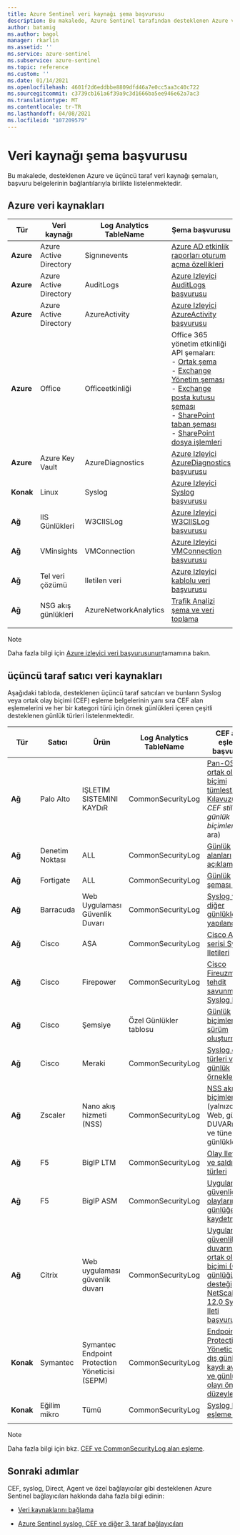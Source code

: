 ```yaml
---
title: Azure Sentinel veri kaynağı şema başvurusu
description: Bu makalede, Azure Sentinel tarafından desteklenen Azure ve üçüncü taraf veri kaynağı şemaları, başvuru belgelerinin bağlantılarıyla birlikte listelenir.
author: batamig
ms.author: bagol
manager: rkarlin
ms.assetid: ''
ms.service: azure-sentinel
ms.subservice: azure-sentinel
ms.topic: reference
ms.custom: ''
ms.date: 01/14/2021
ms.openlocfilehash: 4601f2d6eddbbe8809dfd46a7e0cc5aa3c40c722
ms.sourcegitcommit: c3739cb161a6f39a9c3d1666ba5ee946e62a7ac3
ms.translationtype: MT
ms.contentlocale: tr-TR
ms.lasthandoff: 04/08/2021
ms.locfileid: "107209579"
---
```

# <a name="data-source-schema-reference"></a>Veri kaynağı şema başvurusu

Bu makalede, desteklenen Azure ve üçüncü taraf veri kaynağı şemaları, başvuru belgelerinin bağlantılarıyla birlikte listelenmektedir.

## <a name="azure-data-sources"></a>Azure veri kaynakları

| Tür                             | Veri kaynağı             | Log Analytics TableName | Şema başvurusu |
| -------------------------------- | ---------------------- | ---------------------- | ---------------- |
| **Azure**                            | Azure Active Directory | Signınevents           | [Azure AD etkinlik raporları oturum açma özellikleri](/graph/api/resources/signin#properties) |
| **Azure**                            | Azure Active Directory | AuditLogs              | [Azure Izleyici AuditLogs başvurusu](/azure/azure-monitor/reference/tables/auditlogs) |
| **Azure**                            | Azure Active Directory | AzureActivity          | [Azure Izleyici AzureActivity başvurusu](/azure/azure-monitor/reference/tables/azureactivity) |
| **Azure**                            | Office                 | Officeetkinliği         | Office 365 yönetim etkinliği API şemaları: <br>- [Ortak şema ](/office/office-365-management-api/office-365-management-activity-api-schema#common-schema)   <br>- [Exchange Yönetim şeması ](/office/office-365-management-api/office-365-management-activity-api-schema#exchange-admin-schema) <br>- [Exchange posta kutusu şeması](/office/office-365-management-api/office-365-management-activity-api-schema#exchange-mailbox-schema)  <br>- [SharePoint taban şeması](/office/office-365-management-api/office-365-management-activity-api-schema#sharepoint-base-schema)   <br>- [SharePoint dosya işlemleri](/office/office-365-management-api/office-365-management-activity-api-schema#sharepoint-file-operations) |
| **Azure**                            | Azure Key Vault         | AzureDiagnostics       | [Azure Izleyici AzureDiagnostics başvurusu](/azure/azure-monitor/reference/tables/azurediagnostics) |
| **Konak**                             | Linux                  | Syslog                 | [Azure Izleyici Syslog başvurusu](/azure/azure-monitor/reference/tables/syslog) |
| **Ağ**                          | IIS Günlükleri               | W3CIISLog              | [Azure Izleyici W3CIISLog başvurusu](/azure/azure-monitor/reference/tables/w3ciislog) |
| **Ağ**                          | VMinsights             | VMConnection           | [Azure Izleyici VMConnection başvurusu](/azure/azure-monitor/reference/tables/vmconnection) |
| **Ağ**                          | Tel veri çözümü     | Iletilen veri               | [Azure Izleyici kablolu veri başvurusu](/azure/azure-monitor/reference/tables/wiredata) |
| **Ağ**                          | NSG akış günlükleri          | AzureNetworkAnalytics  | [Trafik Analizi şema ve veri toplama](../network-watcher/traffic-analytics-schema.md) |
| | | | |

> [!NOTE]
> Daha fazla bilgi için [Azure izleyici veri başvurusunun](/azure/azure-monitor/reference/)tamamına bakın.
>
## <a name="3rd-party-vendor-data-sources"></a>üçüncü taraf satıcı veri kaynakları

Aşağıdaki tabloda, desteklenen üçüncü taraf satıcıları ve bunların Syslog veya ortak olay biçimi (CEF) eşleme belgelerinin yanı sıra CEF alan eşlemelerini ve her bir kategori türü için örnek günlükleri içeren çeşitli desteklenen günlük türleri listelenmektedir.

| Tür |    Satıcı |    Ürün | Log Analytics TableName | CEF alan eşleme başvurusu  |
| ----- | ----- | ----- | ----- |----- |
| **Ağ** | Palo Alto   | IŞLETIM SISTEMINI KAYDıR    | CommonSecurityLog |   [Pan-OS 9,0 ortak olay biçimi tümleştirme Kılavuzu](https://docs.paloaltonetworks.com/content/dam/techdocs/en_US/pdf/cef/pan-os-90-cef-configuration-guide.pdf) ( *CEF stili günlük biçimlerini* ara) |
| **Ağ** | Denetim Noktası  |ALL   | CommonSecurityLog | [Günlük alanları açıklaması](https://supportcenter.checkpoint.com/supportcenter/portal?eventSubmit_doGoviewsolutiondetails=&solutionid=sk109795)       |
| **Ağ** | Fortigate   | ALL   | CommonSecurityLog | [Günlük şeması yapısı](https://docs.fortinet.com/document/fortigate/6.2.3/fortios-log-message-reference/738142/log-schema-structure)         |
| **Ağ** | Barracuda | Web Uygulaması Güvenlik Duvarı |  CommonSecurityLog   | [Syslog ve diğer günlükleri yapılandırma](https://campus.barracuda.com/product/webapplicationfirewall/doc/4259935/how-to-configure-syslog-and-other-logs/)  |
| **Ağ** | Cisco | ASA | CommonSecurityLog | [Cisco ASA serisi Syslog Iletileri](https://www.cisco.com/c/en/us/td/docs/security/asa/syslog/b_syslog/about.html)    |
| **Ağ** | Cisco | Firepower   | CommonSecurityLog | [Cisco Fireuzman tehdit savunma Syslog Iletileri](https://www.cisco.com/c/en/us/td/docs/security/firepower/Syslogs/b_fptd_syslog_guide.html)    |
| **Ağ** | Cisco   | Şemsiye  | Özel Günlükler tablosu  | [Günlük biçimleri ve sürüm oluşturma](https://docs.umbrella.com/deployment-umbrella/docs/log-formats-and-versioning)   |
| **Ağ**   | Cisco | Meraki    | CommonSecurityLog |   [Syslog olay türleri ve günlük örnekleri](https://documentation.meraki.com/zGeneral_Administration/Monitoring_and_Reporting/Syslog_Event_Types_and_Log_Samples)    |
| **Ağ**   | Zscaler | Nano akış hizmeti (NSS)|   CommonSecurityLog | [NSS akışlarını biçimlendirme](https://help.zscaler.com/zia/documentation-knowledgebase/analytics/nss/nss-feeds/formatting-nss-feeds) (yalnızca Web, güvenlik DUVARı, DNS ve tünel günlükleri) |
| **Ağ**   |F5 | BigIP LTM|    CommonSecurityLog|  [Olay Iletileri ve saldırı türleri](https://techdocs.f5.com/kb/en-us/products/big-ip_ltm/manuals/product/bigip-external-monitoring-implementations-13-0-0/15.html)  |
| **Ağ** | F5  | BigIP ASM|    CommonSecurityLog|  [Uygulama güvenliği olaylarını günlüğe kaydetme](https://techdocs.f5.com/kb/en-us/products/big-ip_asm/manuals/product/asm-implementations-13-1-0/14.html)                                                           |
| **Ağ** | Citrix  |Web uygulaması güvenlik duvarı   | CommonSecurityLog|    [Uygulama güvenlik duvarında ortak olay biçimi (CEF) günlüğü desteği](https://support.citrix.com/article/CTX136146) <br>  [NetScaler 12,0 Syslog Ileti başvurusu](https://developer-docs.citrix.com/projects/netscaler-syslog-message-reference/en/12.0/)   |
|**Konak** |Symantec | Symantec Endpoint Protection Yöneticisi (SEPM) | CommonSecurityLog|[Endpoint Protection Yöneticisi için dış günlük kaydı ayarları ve günlük olayı önem düzeyleri](https://support.symantec.com/us/en/article.tech171741.html)|
|**Konak** |Eğilim mikro |Tümü |CommonSecurityLog | [Syslog Içerik eşleme-CEF](https://docs.trendmicro.com/en-us/enterprise/control-manager-70/appendices/syslog-mapping-cef.aspx) |
| | | | | |

> [!NOTE]
> Daha fazla bilgi için bkz. [CEF ve CommonSecurityLog alan eşleme](cef-name-mapping.md).
> 
## <a name="next-steps"></a>Sonraki adımlar

CEF, syslog, Direct, Agent ve özel bağlayıcılar gibi desteklenen Azure Sentinel bağlayıcıları hakkında daha fazla bilgi edinin:

- [Veri kaynaklarını bağlama](connect-data-sources.md)

- [Azure Sentinel syslog, CEF ve diğer 3. taraf bağlayıcıları](https://techcommunity.microsoft.com/t5/azure-sentinel/azure-sentinel-syslog-cef-and-other-3rd-party-connectors-grand/ba-p/803891)
